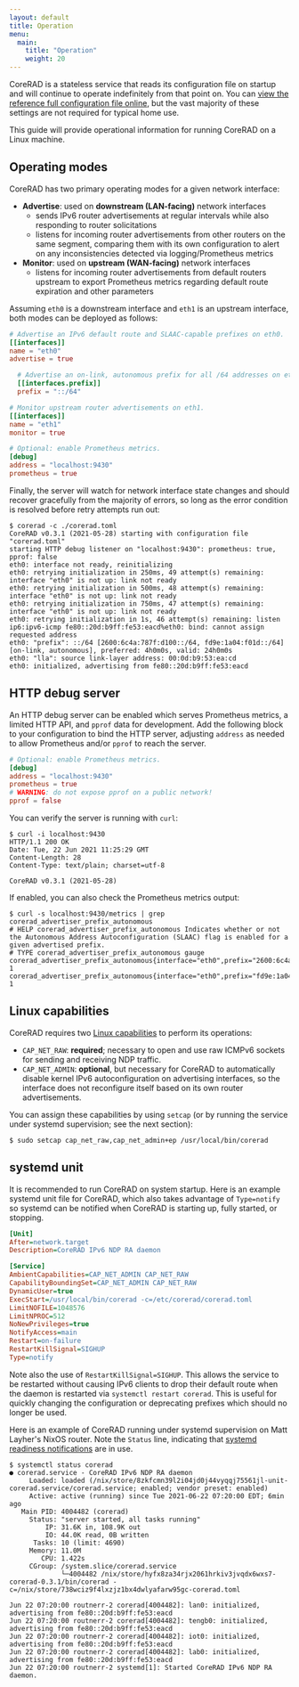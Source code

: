 ```yaml
---
layout: default
title: Operation
menu:
  main:
    title: "Operation"
    weight: 20
---
```


CoreRAD is a stateless service that reads its configuration file on startup and
will continue to operate indefinitely from that point on. You can [view the
reference full configuration file
online](https://github.com/mdlayher/corerad/blob/main/internal/config/reference.toml),
but the vast majority of these settings are not required for typical home use.

This guide will provide operational information for running CoreRAD on a Linux
machine.

## Operating modes

CoreRAD has two primary operating modes for a given network interface:

- **Advertise**: used on **downstream (LAN-facing)** network interfaces
  - sends IPv6 router advertisements at regular intervals while also responding
    to router solicitations
  - listens for incoming router advertisements from other routers on the same
    segment, comparing them with its own configuration to alert on any
    inconsistencies detected via logging/Prometheus metrics
- **Monitor**: used on **upstream (WAN-facing)** network interfaces
  - listens for incoming router advertisements from default routers upstream to
    export Prometheus metrics regarding default route expiration and other
    parameters

Assuming `eth0` is a downstream interface and `eth1` is an upstream interface,
both modes can be deployed as follows:

```toml
# Advertise an IPv6 default route and SLAAC-capable prefixes on eth0.
[[interfaces]]
name = "eth0"
advertise = true

  # Advertise an on-link, autonomous prefix for all /64 addresses on eth0.
  [[interfaces.prefix]]
  prefix = "::/64"

# Monitor upstream router advertisements on eth1.
[[interfaces]]
name = "eth1"
monitor = true

# Optional: enable Prometheus metrics.
[debug]
address = "localhost:9430"
prometheus = true
```

Finally, the server will watch for network interface state changes and should
recover gracefully from the majority of errors, so long as the error condition
is resolved before retry attempts run out:

```text
$ corerad -c ./corerad.toml 
CoreRAD v0.3.1 (2021-05-28) starting with configuration file "corerad.toml"
starting HTTP debug listener on "localhost:9430": prometheus: true, pprof: false
eth0: interface not ready, reinitializing
eth0: retrying initialization in 250ms, 49 attempt(s) remaining: interface "eth0" is not up: link not ready
eth0: retrying initialization in 500ms, 48 attempt(s) remaining: interface "eth0" is not up: link not ready
eth0: retrying initialization in 750ms, 47 attempt(s) remaining: interface "eth0" is not up: link not ready
eth0: retrying initialization in 1s, 46 attempt(s) remaining: listen ip6:ipv6-icmp fe80::20d:b9ff:fe53:eacd%eth0: bind: cannot assign requested address
eth0: "prefix": ::/64 [2600:6c4a:787f:d100::/64, fd9e:1a04:f01d::/64] [on-link, autonomous], preferred: 4h0m0s, valid: 24h0m0s
eth0: "lla": source link-layer address: 00:0d:b9:53:ea:cd
eth0: initialized, advertising from fe80::20d:b9ff:fe53:eacd
```

## HTTP debug server

An HTTP debug server can be enabled which serves Prometheus metrics, a limited
HTTP API, and `pprof` data for development. Add the following block to your
configuration to bind the HTTP server, adjusting `address` as needed to allow
Prometheus and/or `pprof` to reach the server.

```toml
# Optional: enable Prometheus metrics.
[debug]
address = "localhost:9430"
prometheus = true
# WARNING: do not expose pprof on a public network!
pprof = false
```

You can verify the server is running with `curl`:

```text
$ curl -i localhost:9430
HTTP/1.1 200 OK
Date: Tue, 22 Jun 2021 11:25:29 GMT
Content-Length: 28
Content-Type: text/plain; charset=utf-8

CoreRAD v0.3.1 (2021-05-28)
```

If enabled, you can also check the Prometheus metrics output:

```text
$ curl -s localhost:9430/metrics | grep corerad_advertiser_prefix_autonomous
# HELP corerad_advertiser_prefix_autonomous Indicates whether or not the Autonomous Address Autoconfiguration (SLAAC) flag is enabled for a given advertised prefix.
# TYPE corerad_advertiser_prefix_autonomous gauge
corerad_advertiser_prefix_autonomous{interface="eth0",prefix="2600:6c4a:787f:d100::/64"} 1
corerad_advertiser_prefix_autonomous{interface="eth0",prefix="fd9e:1a04:f01d::/64"} 1
```

## Linux capabilities

CoreRAD requires two [Linux
capabilities](https://man7.org/linux/man-pages/man7/capabilities.7.html) to
perform its operations:

- `CAP_NET_RAW`: **required**; necessary to open and use raw ICMPv6 sockets for
  sending and receiving NDP traffic.
- `CAP_NET_ADMIN`: **optional**, but necessary for CoreRAD to automatically
  disable kernel IPv6 autoconfiguration on advertising interfaces, so the
  interface does not reconfigure itself based on its own router advertisements.

You can assign these capabilities by using `setcap` (or by running the service
under systemd supervision; see the next section):

```text
$ sudo setcap cap_net_raw,cap_net_admin+ep /usr/local/bin/corerad
```

## systemd unit

It is recommended to run CoreRAD on system startup. Here is an example systemd
unit file for CoreRAD, which also takes advantage of `Type=notify` so systemd
can be notified when CoreRAD is starting up, fully started, or stopping.

```ini
[Unit]
After=network.target
Description=CoreRAD IPv6 NDP RA daemon

[Service]
AmbientCapabilities=CAP_NET_ADMIN CAP_NET_RAW
CapabilityBoundingSet=CAP_NET_ADMIN CAP_NET_RAW
DynamicUser=true
ExecStart=/usr/local/bin/corerad -c=/etc/corerad/corerad.toml
LimitNOFILE=1048576
LimitNPROC=512
NoNewPrivileges=true
NotifyAccess=main
Restart=on-failure
RestartKillSignal=SIGHUP
Type=notify
```

Note also the use of `RestartKillSignal=SIGHUP`. This allows the service to be
restarted without causing IPv6 clients to drop their default route when the
daemon is restarted via `systemctl restart corerad`. This is useful for quickly
changing the configuration or deprecating prefixes which should no longer be
used.

Here is an example of CoreRAD running under systemd supervision on Matt Layher's
NixOS router. Note the `Status` line, indicating that [systemd readiness
notifications](https://www.freedesktop.org/software/systemd/man/sd_notify.html) are in use.

```text
$ systemctl status corerad
● corerad.service - CoreRAD IPv6 NDP RA daemon
     Loaded: loaded (/nix/store/8zkfcmn39l2i04jd0j44vyqqj75561jl-unit-corerad.service/corerad.service; enabled; vendor preset: enabled)
     Active: active (running) since Tue 2021-06-22 07:20:00 EDT; 6min ago
   Main PID: 4004482 (corerad)
     Status: "server started, all tasks running"
         IP: 31.6K in, 108.9K out
         IO: 44.0K read, 0B written
      Tasks: 10 (limit: 4690)
     Memory: 11.0M
        CPU: 1.422s
     CGroup: /system.slice/corerad.service
             └─4004482 /nix/store/hyfx8za34rjx2061hrkiv3jvqdx6wxs7-corerad-0.3.1/bin/corerad -c=/nix/store/738wciz9f4lxzjz1bx4dwlyafarw95gc-corerad.toml

Jun 22 07:20:00 routnerr-2 corerad[4004482]: lan0: initialized, advertising from fe80::20d:b9ff:fe53:eacd
Jun 22 07:20:00 routnerr-2 corerad[4004482]: tengb0: initialized, advertising from fe80::20d:b9ff:fe53:eacd
Jun 22 07:20:00 routnerr-2 corerad[4004482]: iot0: initialized, advertising from fe80::20d:b9ff:fe53:eacd
Jun 22 07:20:00 routnerr-2 corerad[4004482]: lab0: initialized, advertising from fe80::20d:b9ff:fe53:eacd
Jun 22 07:20:00 routnerr-2 systemd[1]: Started CoreRAD IPv6 NDP RA daemon.
```
